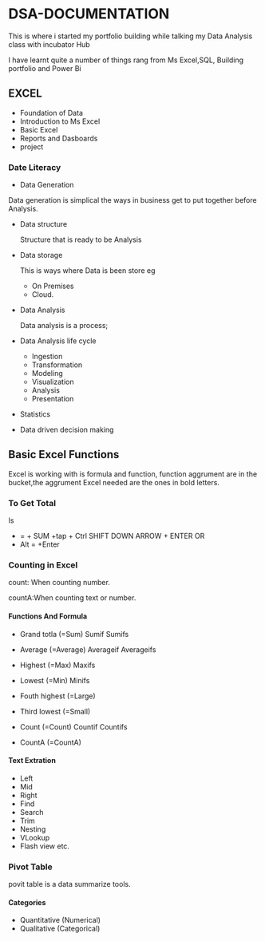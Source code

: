 # DSA-DOCUMENTATION

This is where i started my portfolio building while talking my Data Analysis class with incubator Hub

I have learnt quite a number of things rang from Ms Excel,SQL, Building portfolio and Power Bi

## EXCEL
- Foundation of Data
- Introduction to Ms Excel 
- Basic Excel
- Reports and Dasboards
- project

### Date Literacy 

- Data Generation

 Data generation is simplical the ways in business get to put together before Analysis.
- Data structure

  Structure that is ready to be Analysis
- Data storage

  This is ways where Data is been store eg
  - On Premises
  - Cloud.
- Data Analysis

   Data analysis is a process;
- Data Analysis life cycle
  -  Ingestion
  -  Transformation
  -  Modeling
  -  Visualization
  -   Analysis
  -  Presentation
- Statistics
-  Data driven decision making
  
  ## Basic Excel Functions

  Excel is working with is formula and function, function aggrument are in the bucket,the aggrument Excel needed are the ones in bold letters.
  ### To Get Total

 Is
 - = + SUM +tap + Ctrl SHIFT DOWN ARROW + ENTER  OR
 - Alt = +Enter

### Counting in Excel

count: When counting number.

countA:When counting text or number.

#### Functions And Formula

- Grand totla  (=Sum)     Sumif         Sumifs

- Average (=Average)     Averageif      Averageifs

- Highest  (=Max)                       Maxifs

- Lowest  (=Min)                        Minifs

- Fouth highest  (=Large)

- Third lowest  (=Small)

- Count   (=Count)       Countif        Countifs  

- CountA   (=CountA)

#### Text Extration 

- Left
- Mid
- Right
- Find
- Search
- Trim
- Nesting
- VLookup
- Flash view etc.


### Pivot Table

povit table is a data summarize tools.

#### Categories

- Quantitative (Numerical)
- Qualitative  (Categorical)

  

